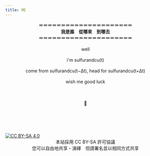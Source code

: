 ```yaml
---
title: ME
---
```


<center><b>＝＝＝＝＝＝＝＝＝＝＝＝＝＝＝＝＝＝＝＝＝</b></center>
<center><b>我是誰　從哪來　到哪去</b></center>
<center><b>＝＝＝＝＝＝＝＝＝＝＝＝＝＝＝＝＝＝＝＝＝</b></center>
<br>
<center>well</center>
<br>
<center>i'm sulfurandcu(t)</center>
<br>
<center>come from sulfurandcu(t−Δt), head for sulfurandcu(t+Δt)</center>
<br>
<center>wish me good luck</center>
<br>
<br>
<br>
<center>🐞</center>
<br>
<br>
<br>
<br>
<br>
<a rel="license" href="https://creativecommons.org/licenses/by-sa/4.0/">
	<img src="https://mirrors.creativecommons.org/presskit/buttons/88x31/svg/by-sa.svg"
	     alt="CC BY-SA 4.0"
	     />
</a>

<center>本站採用 CC BY-SA 許可協議</center>
<center>您可以自由地共享・演繹　但請署名並以相同方式共享</center>
